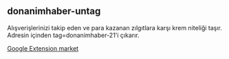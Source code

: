 donanimhaber-untag
-------------------

Alışverişlerinizi takip eden ve para kazanan zılgıtlara karşı krem niteliği taşır. Adresin içinden tag=donanimhaber-21'i çıkarır.

[Google Extension market](https://chrome.google.com/webstore/detail/donanimhaber-untag/laajeippkkbphncfkdajbnaokkjehmma?hl=tr-TR)